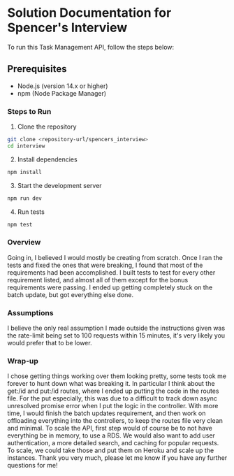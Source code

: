 # Solution Documentation for Spencer's Interview

To run this Task Management API, follow the steps below:

## Prerequisites

- Node.js (version 14.x or higher)
- npm (Node Package Manager)

### Steps to Run

1. Clone the repository

```bash
git clone <repository-url/spencers_interview>
cd interview
```

2. Install dependencies

```bash
npm install
```

3. Start the development server

```bash
npm run dev
```

4. Run tests

```bash
npm test
```

### Overview

Going in, I believed I would mostly be creating from scratch. Once I ran the tests and fixed the ones that were breaking, I found that most of the requirements had been accomplished. I built tests to test for every other requirement listed, and almost all of them except for the bonus requirements were passing. I ended up getting completely stuck on the batch update, but got everything else done. 

### Assumptions

I believe the only real assumption I made outside the instructions given was the rate-limit being set to 100 requests within 15 minutes, it's very likely you would prefer that to be lower.

### Wrap-up

I chose getting things working over them looking pretty, some tests took me forever to hunt down what was breaking it. In particular I think about the get:/id and put:/id routes, where I ended up putting the code in the routes file. For the put especially, this was due to a difficult to track down async unresolved promise error when I put the logic in the controller. With more time, I would finish the batch updates requirement, and then work on offloading everything into the controllers, to keep the routes file very clean and minimal. To scale the API, first step would of course be to not have everything be in memory, to use a RDS. We would also want to add user authentication, a more detailed search, and caching for popular requests. To scale, we could take those and put them on Heroku and scale up the instances. Thank you very much, please let me know if you have any further questions for me!
